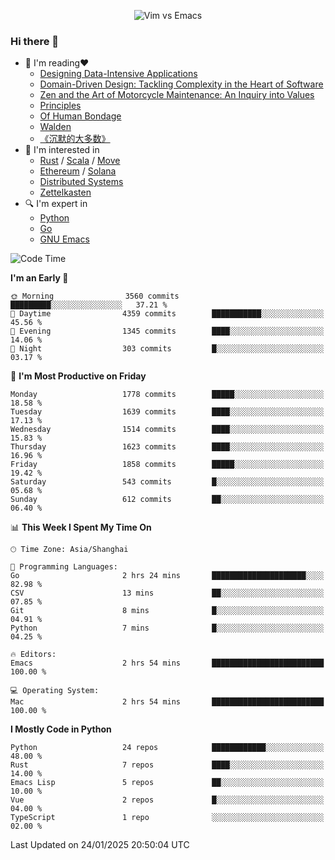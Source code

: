<p align="center">
    <img src="https://gist.githubusercontent.com/coldnight/e696baffb094e71c96cb302118878eae/raw/40ea5053a6f66cc65f90f437e4173497da225958/banner.gif" alt="Vim vs Emacs" />
</p>

### Hi there 👋

- 📖 I'm reading❤️
    + [Designing Data-Intensive Applications](https://www.oreilly.com/library/view/designing-data-intensive-applications/9781491903063/)
    + [Domain-Driven Design: Tackling Complexity in the Heart of Software](https://www.dddcommunity.org/book/evans_2003/)
    + [Zen and the Art of Motorcycle Maintenance: An Inquiry into Values](https://en.wikipedia.org/wiki/Zen_and_the_Art_of_Motorcycle_Maintenance)
    + [Principles](https://www.principles.com/)
    + [Of Human Bondage](https://en.wikipedia.org/wiki/Of_Human_Bondage)
    + [Walden](https://en.wikipedia.org/wiki/Walden)
    + [《沉默的大多数》](https://en.wikipedia.org/wiki/Silent_majority)
- 🌱 I'm interested in
    + [Rust](https://www.rust-lang.org/) / [Scala](https://www.scala-lang.org/) / [Move](https://github.com/move-language/move/)
    + [Ethereum](https://ethereum.org/en/) / [Solana](https://solana.com/)
	+ [Distributed Systems](https://www.linuxzen.com/notes/topics/20200320174417_%E5%88%86%E5%B8%83%E5%BC%8F/)
	+ [Zettelkasten](https://www.linuxzen.com/notes/notes/20220120080920-slip_box/)
- 🔍 I'm expert in
    + [Python](https://www.python.org/)
    + [Go](https://go.dev/)
    + [GNU Emacs](https://www.gnu.org/software/emacs/)

<!--START_SECTION:waka-->
![Code Time](http://img.shields.io/badge/Code%20Time-3%2C213%20hrs%2014%20mins-blue)

**I'm an Early 🐤** 

```text
🌞 Morning                3560 commits        █████████░░░░░░░░░░░░░░░░   37.21 % 
🌆 Daytime                4359 commits        ███████████░░░░░░░░░░░░░░   45.56 % 
🌃 Evening                1345 commits        ████░░░░░░░░░░░░░░░░░░░░░   14.06 % 
🌙 Night                  303 commits         █░░░░░░░░░░░░░░░░░░░░░░░░   03.17 % 
```
📅 **I'm Most Productive on Friday** 

```text
Monday                   1778 commits        █████░░░░░░░░░░░░░░░░░░░░   18.58 % 
Tuesday                  1639 commits        ████░░░░░░░░░░░░░░░░░░░░░   17.13 % 
Wednesday                1514 commits        ████░░░░░░░░░░░░░░░░░░░░░   15.83 % 
Thursday                 1623 commits        ████░░░░░░░░░░░░░░░░░░░░░   16.96 % 
Friday                   1858 commits        █████░░░░░░░░░░░░░░░░░░░░   19.42 % 
Saturday                 543 commits         █░░░░░░░░░░░░░░░░░░░░░░░░   05.68 % 
Sunday                   612 commits         ██░░░░░░░░░░░░░░░░░░░░░░░   06.40 % 
```


📊 **This Week I Spent My Time On** 

```text
🕑︎ Time Zone: Asia/Shanghai

💬 Programming Languages: 
Go                       2 hrs 24 mins       █████████████████████░░░░   82.98 % 
CSV                      13 mins             ██░░░░░░░░░░░░░░░░░░░░░░░   07.85 % 
Git                      8 mins              █░░░░░░░░░░░░░░░░░░░░░░░░   04.91 % 
Python                   7 mins              █░░░░░░░░░░░░░░░░░░░░░░░░   04.25 % 

🔥 Editors: 
Emacs                    2 hrs 54 mins       █████████████████████████   100.00 % 

💻 Operating System: 
Mac                      2 hrs 54 mins       █████████████████████████   100.00 % 
```

**I Mostly Code in Python** 

```text
Python                   24 repos            ████████████░░░░░░░░░░░░░   48.00 % 
Rust                     7 repos             ████░░░░░░░░░░░░░░░░░░░░░   14.00 % 
Emacs Lisp               5 repos             ██░░░░░░░░░░░░░░░░░░░░░░░   10.00 % 
Vue                      2 repos             █░░░░░░░░░░░░░░░░░░░░░░░░   04.00 % 
TypeScript               1 repo              ░░░░░░░░░░░░░░░░░░░░░░░░░   02.00 % 
```




 Last Updated on 24/01/2025 20:50:04 UTC
<!--END_SECTION:waka-->
